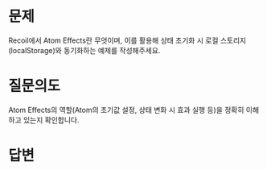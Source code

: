 # 문제
Recoil에서 Atom Effects란 무엇이며, 이를 활용해 상태 초기화 시 로컬 스토리지(localStorage)와 동기화하는 예제를 작성해주세요.

# 질문의도
Atom Effects의 역할(Atom의 초기값 설정, 상태 변화 시 효과 실행 등)을 정확히 이해하고 있는지 확인합니다.

# 답변